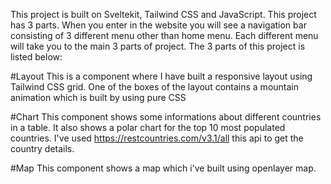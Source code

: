 This project is built on Sveltekit, Tailwind CSS and JavaScript. This project has 3 parts. When you enter in the website you will see a navigation bar consisting of 3 different menu other than home menu. Each different menu will take you to the main 3 parts of project. The 3 parts of this project is listed below: 

#Layout
This is a component where I have built a responsive layout using Tailwind CSS grid. One of the boxes of the layout contains a mountain animation which is built by using pure CSS

#Chart
This component shows some informations about different countries in a table. It also shows a polar chart for the top 10 most populated countries. I've used https://restcountries.com/v3.1/all this api to get the country details.

#Map
This component shows a map which i've built using openlayer map.

